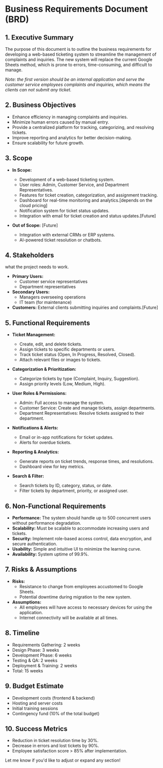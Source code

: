 # Business Requirements Document (BRD)

## 1. **Executive Summary**

The purpose of this document is to outline the business requirements for developing a web-based ticketing system to streamline the management of complaints and inquiries. The new system will replace the current Google Sheets method, which is prone to errors, time-consuming, and difficult to manage.

*Note: the first version should be an internal application and serve the customer service employees complaints and inquiries, which means the clients can not submit any ticket.*
## 2. Business Objectives

- Enhance efficiency in managing complaints and inquiries.
- Minimize human errors caused by manual entry.
- Provide a centralized platform for tracking, categorizing, and resolving tickets.
- Improve reporting and analytics for better decision-making.
- Ensure scalability for future growth.

## 3. Scope

- **In Scope:**
  - Development of a web-based ticketing system.
  - User roles: Admin, Customer Service, and Department Representatives.
  - Features for ticket creation, categorization, and assignment tracking.
  - Dashboard for real-time monitoring and analytics.[depends on the cloud pricing]
  - Notification system for ticket status updates.
  - Integration with email for ticket creation and status updates.[Future]
  
- **Out of Scope:** [Future]
  - Integration with external CRMs or ERP systems.
  - AI-powered ticket resolution or chatbots.

## 4. Stakeholders

what the project needs to work.

- **Primary Users:**
  - Customer service representatives
  - Department representatives
- **Secondary Users:**
  - Managers overseeing operations
  - IT team (for maintenance)
- **Customers:** External clients submitting inquiries and complaints.[Future]

## 5. **Functional Requirements**
- **Ticket Management:**
  - Create, edit, and delete tickets.
  - Assign tickets to specific departments or users.
  - Track ticket status (Open, In Progress, Resolved, Closed).
  - Attach relevant files or images to tickets.
  
- **Categorization & Prioritization:**
  - Categorize tickets by type (Complaint, Inquiry, Suggestion).
  - Assign priority levels (Low, Medium, High).

- **User Roles & Permissions:**
  - Admin: Full access to manage the system.
  - Customer Service: Create and manage tickets, assign departments.
  - Department Representatives: Resolve tickets assigned to their department.

- **Notifications & Alerts:**
  - Email or in-app notifications for ticket updates.
  - Alerts for overdue tickets.

- **Reporting & Analytics:**
  - Generate reports on ticket trends, response times, and resolutions.
  - Dashboard view for key metrics.

- **Search & Filter:**
  - Search tickets by ID, category, status, or date.
  - Filter tickets by department, priority, or assigned user.

## 6. **Non-Functional Requirements**
- **Performance:** The system should handle up to 500 concurrent users without performance degradation.
- **Scalability:** Must be scalable to accommodate increasing users and tickets.
- **Security:** Implement role-based access control, data encryption, and secure authentication.
- **Usability:** Simple and intuitive UI to minimize the learning curve.
- **Availability:** System uptime of 99.9%.

## 7. **Risks & Assumptions**
- **Risks:**
  - Resistance to change from employees accustomed to Google Sheets.
  - Potential downtime during migration to the new system.
- **Assumptions:**
  - All employees will have access to necessary devices for using the application.
  - Internet connectivity will be available at all times.

## 8. **Timeline**
- Requirements Gathering: 2 weeks
- Design Phase: 3 weeks
- Development Phase: 6 weeks
- Testing & QA: 2 weeks
- Deployment & Training: 2 weeks
- Total: 15 weeks

## 9. **Budget Estimate**
- Development costs (frontend & backend)
- Hosting and server costs
- Initial training sessions
- Contingency fund (10% of the total budget)

## 10. **Success Metrics**
- Reduction in ticket resolution time by 30%.
- Decrease in errors and lost tickets by 90%.
- Employee satisfaction score > 85% after implementation.

Let me know if you'd like to adjust or expand any section!